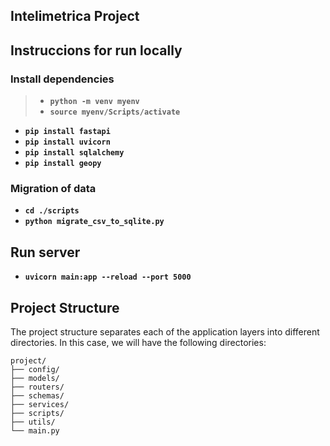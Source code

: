 ## Intelimetrica Project

## Instruccions for run locally

### Install dependencies

> - **`python -m venv myenv`**
> - **`source myenv/Scripts/activate`**

- **`pip install fastapi`**
- **`pip install uvicorn`**
- **`pip install sqlalchemy`**
- **`pip install geopy`**

### Migration of data

- **`cd ./scripts`**
- **`python migrate_csv_to_sqlite.py`**

## Run server

- **`uvicorn main:app --reload --port 5000`**

## Project Structure

The project structure separates each of the application layers into different directories. In this case,
we will have the following directories:

```
project/
├── config/
├── models/
├── routers/
├── schemas/
├── services/
├── scripts/
├── utils/
└── main.py
```